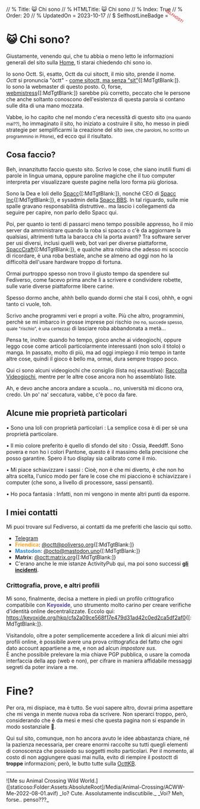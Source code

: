 // % Title: 😺 Chi sono
// % HTMLTitle: <span class="twa twa-grinning-cat"><span>😺</span></span> Chi sono
// % Index: True
// % Order: 20
// % UpdatedOn = 2023-10-17
// $ SelfhostLineBadge = <small style="Color:#CC0000; Font-Size:X-Small; Display:Inline-Block; Rotate:35deg; Margin-Left:-1.5em; Margin-Right:-1.5em;">SELFHOST!</small>

# <span class="twa twa-grinning-cat"><span>😺</span></span> Chi sono?

Giustamente, venendo qui, che tu abbia o meno letto le informazioni generali del sito sulla [Home](./index.html), ti starai chiedendo chi sono io.

Io sono Octt. Si, esatto, Octt da cui sitoctt, il mio sito, prende il nome.  
_Octt_ si pronuncia "òctt" - [come sitoctt, ma senza "sit"]([staticoso:Folder:Assets:AbsoluteRoot]/Media/sitoctt-pronuncia.flac){[:MdTgtBlank:]}.  
Io sono la webmaster di questo posto. O, forse, [webmistress](https://www.dictionary.com/browse/webmistress){[:MdTgtBlank:]} sarebbe più corretto, peccato che le persone che anche soltanto conoscono dell'esistenza di questa parola si contano sulle dita di una mano mozzata.

Vabbe, io ho capito che nel mondo c'era necessità di questo sito <small>(ma quando mai??)</small>, ho immaginato il sito, ho iniziato a costruire il sito, ho messo in piedi strategie per semplificarmi la creazione del sito <small>(eee, che paroloni, ho scritto un programmino in Pitone)</small>, ed ecco qui il risultato.

## Cosa faccio?

Beh, innanzitutto faccio questo sito. Scrivo le cose, che siano inutili fiumi di parole in lingua umana, oppure paroline magiche che il tuo computer interpreta per visualizzare queste pagine nella loro forma più gloriosa.

Sono la Dea e loli dello [Spacc](https://wikispacc.miraheze.org/wiki/Spacc){[:MdTgtBlank:]}, nonché CEO di [Spacc Inc](https://wikispacc.miraheze.org/wiki/Spacc_Inc){[:MdTgtBlank:]}, e sysadmin della [Spacc BBS](https://bbs.spacc.eu.org). In tal riguardo, sulle mie spalle gravano responsabilità distruttive.. ma lascio i collegamenti da seguire per capire, non parlo dello Spacc qui.

Poi, per quanto io tenti di passarci meno tempo possibile appresso, ho il mio server da amministrare quando la roba si spacca o c'è da aggiornare la qualsiasi, altrimenti tutta la baracca chi la porta avanti? Tra software server per usi diversi, inclusi quelli web, bot vari per diverse piattaforme, [SpaccCraft](https://wikispacc.miraheze.org/wiki/SpaccCraft){[:MdTgtBlank:]}, e qualche altra robina che adesso mi scoccio di ricordare, è una roba bestiale, anche se almeno ad oggi non ho la difficoltà dell'usare hardware troppo di fortuna.

Ormai purtroppo spesso non trovo il giusto tempo da spendere sul Fediverso, come facevo prima anche lì a scrivere e condividere robette, sulle varie diverse piattaforme libere carine.

Spesso dormo anche, ahhh bello quando dormi che stai lì così, ohhh, e ogni tanto ci vuole, toh.

Scrivo anche programmi veri e propri a volte. Più che altro, programmini, perchè se mi imbarco in grosse imprese poi rischio <small>(no no, succede spesso, quale "rischio", è una certezza)</small> di lasciare roba abbandonata a metà...

Pensa te, inoltre: quando ho tempo, gioco anche ai videogiochi, oppure leggo cose come articoli particolarmente interessanti (non solo il titolo) o manga. In passato, molto di più, ma ad oggi impiego il mio tempo in tante altre cose, quindi il gioco è bello ma, ormai, dura sempre troppo poco.

Qui ci sono alcuni videogiochi che consiglio (lista noj esaustiva): [Raccolta Videogiochi](./Raccolte/Gaming/Raccolta-Videogiochi.html), mentre per le altre cose ancora non ho assemblato liste.

Ah, e devo anche ancora andare a scuola... no, università mi dicono ora, credo. Un po' na' seccatura, vabbe, c'è poco da fare.

## Alcune mie proprietà particolari

• Sono una loli con proprietà particolari
:	La semplice cosa è di per sè una proprietà particolare.

• Il mio colore preferito è quello di sfondo del sito
:	Ossia, #eeddff. Sono povera e non ho i colori Pantone, questo è il massimo della precisione che posso garantire. Spero il tuo display sia calibrato come il mio.

• Mi piace schiavizzare i sassi
:	Cioè, non è che mi diverto, è che non ho altra scelta, l'unico modo per fare le cose che mi piacciono è schiavizzare i computer (che sono, a livello di processore, sassi pensanti).

• Ho poca fantasia
:	Infatti, non mi vengono in mente altri punti da esporre.

## I miei contatti

Mi puoi trovare sul Fediverso, ai contatti da me preferiti che lascio qui sotto.

- [Telegram](https://t.me/ioctt)
- <b style="Color:#FFA020;">Friendica</b>: [@octt@poliverso.org](https://poliverso.org/profile/octt){[:MdTgtBlank:]}  
- <b style="Color:#3088D4;">Mastodon</b>: [@octo@mastodon.uno](https://mastodon.uno/@octo){[:MdTgtBlank:]}  
- <b style="Color:#2D2D2D;">Matrix</b>: [@octt:matrix.org](https://matrix.to/#/@octt:matrix.org){[:MdTgtBlank:]}
- C'erano anche le mie istanze ActivityPub qui, ma poi sono successi [**gli incidenti**](./Posts/2023-01-28-Problemi-Hardware-Diventano-Mentali.html).

<!--
- ~~<b style="Color:#60C000/*#7FE600*/;">Misskey</b>[:SelfhostLineBadge:]: [@octt@miss.octt.eu.org](https://miss.octt.eu.org/@octt){[:MdTgtBlank:]}~~
- ~~<b style="Color:#DF8958;">GoToSocial</b>[:SelfhostLineBadge:]: [@octt@godo.octt.eu.org](https://godo.octt.eu.org/@octt){[:MdTgtBlank:]}~~
-->

### Crittografia, prove, e altri profili

Mi sono, finalmente, decisa a mettere in piedi un profilo crittografico compatibile con <b style="Color:#56479E;">Keyoxide</b>, uno strumento molto carino per creare verifiche d'identità online decentralizzate. Eccolo qui: <https://keyoxide.org/hkp/cfa2a09ce568f17e479d31ad42c0ed2ca5df2af0>{[:MdTgtBlank:]}.

Visitandolo, oltre a poter semplicemente accedere a link di alcuni miei altri profili online, è possibile avere una prova crittografica del fatto che ogni dato account appartiene a me, e non ad alcun _impostore sus_.  
È anche possibile prelevare la mia chiave PGP pubblica, o usare la comoda interfaccia della app (web e non), per cifrare in maniera affidabile messaggi segreti da poter inviare a me.

# Fine?

Per ora, mi dispiace, ma è tutto. Se vuoi sapere altro, dovrai prima aspettare che mi venga in mente nuova roba da scrivere. Non sperarci troppo, però, considerando che è da mesi e mesi che questa pagina non si espande in modo sostanziale 😬.

Qui sul sito, comunque, non ho ancora avuto le idee abbastanza chiare, né la pazienza necessaria, per creare enormi raccolte su tutti quegli elementi di conoscenza che possiedo su soggetti molto particolari. Per il momento, al costo di non aggiungere quasi mai nulla, evito di riempire il postoctt di **troppe** informazioni; però, le butto tutte sulla [OcttKB](https://kb.octt.eu.org).

---

<div class="Center" markdown="1">
![Me su Animal Crossing Wild World.]([staticoso:Folder:Assets:AbsoluteRoot]/Media/Animal-Crossing/ACWW-Me-2022-08-01.avif)  
_Io? Cute. Assolutamente indiscutibile._  
_Voi? Meh, forse.. penso???_
</div>
